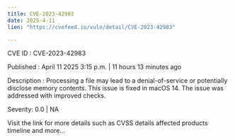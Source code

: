 ```yaml
---
title: CVE-2023-42983
date: 2025-4-11
lien: "https://cvefeed.io/vuln/detail/CVE-2023-42983"

---
```


CVE ID : CVE-2023-42983

Published :  April 11
2025
3:15 p.m. | 11 hours
13 minutes ago

Description : Processing a file may lead to a denial-of-service or potentially disclose memory contents. This issue is fixed in macOS 14. The issue was addressed with improved checks.

Severity: 0.0 | NA

Visit the link for more details
such as CVSS details
affected products
timeline
and more...
